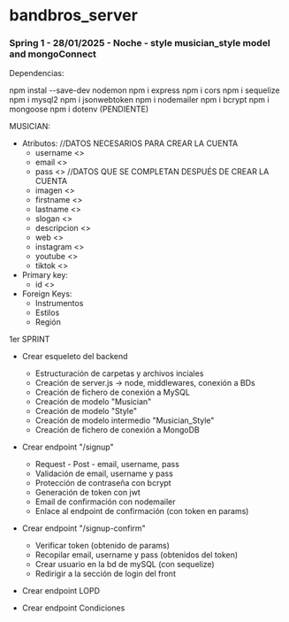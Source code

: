 # bandbros_server
### Spring 1 - 28/01/2025 - Noche - style musician_style model and mongoConnect

Dependencias:

npm instal --save-dev nodemon
npm i express
npm i cors
npm i sequelize
npm i mysql2
npm i jsonwebtoken
npm i nodemailer
npm i bcrypt
npm i mongoose
npm i dotenv (PENDIENTE)


MUSICIAN:
 - Atributos:
    //DATOS NECESARIOS PARA CREAR LA CUENTA
    * username <>
    * email <>
    * pass <>
    //DATOS QUE SE COMPLETAN DESPUÉS DE CREAR LA CUENTA
    * imagen <>
    * firstname <>
    * lastname <>
    * slogan <>
    * descripcion <>
    * web <>
    * instagram <>
    * youtube <>
    * tiktok <>
 - Primary key:
    * id <>
 - Foreign Keys:
    * Instrumentos
    * Estilos
    * Región

1er SPRINT

- Crear esqueleto del backend
   * Estructuración de carpetas y archivos inciales
   * Creación de server.js -> node, middlewares, conexión a BDs
   * Creación de fichero de conexión a MySQL
   * Creación de modelo "Musician"
   * Creación de modelo "Style"
   * Creación de modelo intermedio "Musician_Style"
   * Creación de fichero de conexión a MongoDB

- Crear endpoint "/signup"
   * Request - Post - email, username, pass
   * Validación de email, username y pass
   * Protección de contraseña con bcrypt
   * Generación de token con jwt
   * Email de confirmación con nodemailer
   * Enlace al endpoint de confirmación (con token en params)

- Crear endpoint "/signup-confirm"
   * Verificar token (obtenido de params)
   * Recopilar email, username y pass (obtenidos del token)
   * Crear usuario en la bd de mySQL (con sequelize)
   * Redirigir a la sección de login del front

- Crear endpoint LOPD
- Crear endpoint Condiciones